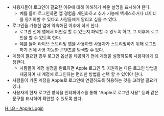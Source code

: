 - 사용자들이 로그인이 필요한 이유에 대해 이해하기 쉬운 설명을 표시해야 한다. 
  - 예를 들어 로그인하면 앱 경험을 개인화하고 추가 기능에 액세스하거나 데이터를 동기화할 수 있다고 사람들에게 알리고 싶을 수 있다.
- 로그인을 가능한 앱에 익숙해진 이후에 하게 한다. 
  - 로그인 전에 앱에서 어떤걸 할 수 있는지 파악할 수 있도록 하고, 그 이후에 로그인을 할 수 있도록 한다.
  -  예를 들어 라이브 스트리밍 앱을 사용하면 사용자가 스트리밍하기 위해 로그인하기 전에 사용 가능한 콘텐츠를 탐색할 수 있다.
- 계정이 필요한 경우 로그인 옵션을 제공하기 전에 계정을 설정하도록 사용자에게 요청한다.
  - 사람들이 계정 설정을 완료하면 Apple 로그인 및 지원하는 다른 로그인 방법을 제공하여 새 계정에 로그인하는 편리한 방법을 선택 할 수 있어야 한다. 
- 사람들이 기존 계정을 Apple로 로그인에 연결하도록 허용하는 것을 고려할 필요가 있다. 
- 사용자의 현재 로그인 방식을 인터페이스를 통해 "Apple로 로그인 사용" 등과 같은 문구를 표시하여 확인할 수 있도록 한다. 











[H.I.G - Apple Login](https://developer.apple.com/design/human-interface-guidelines/sign-in-with-apple)